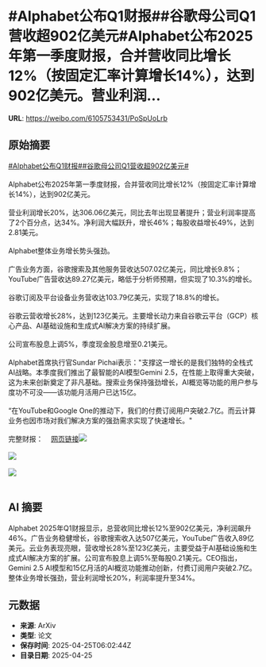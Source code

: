 # #Alphabet公布Q1财报##谷歌母公司Q1营收超902亿美元#Alphabet公布2025年第一季度财报，合并营收同比增长12%（按固定汇率计算增长14%），达到902亿美元。营业利润...

**URL**: https://weibo.com/6105753431/PoSpUoLrb

## 原始摘要

<a href="https://m.weibo.cn/search?containerid=231522type%3D1%26t%3D10%26q%3D%23Alphabet%E5%85%AC%E5%B8%83Q1%E8%B4%A2%E6%8A%A5%23&amp;extparam=%23Alphabet%E5%85%AC%E5%B8%83Q1%E8%B4%A2%E6%8A%A5%23" data-hide=""><span class="surl-text">#Alphabet公布Q1财报#</span></a><a href="https://m.weibo.cn/search?containerid=231522type%3D1%26t%3D10%26q%3D%23%E8%B0%B7%E6%AD%8C%E6%AF%8D%E5%85%AC%E5%8F%B8Q1%E8%90%A5%E6%94%B6%E8%B6%85902%E4%BA%BF%E7%BE%8E%E5%85%83%23&amp;extparam=%23%E8%B0%B7%E6%AD%8C%E6%AF%8D%E5%85%AC%E5%8F%B8Q1%E8%90%A5%E6%94%B6%E8%B6%85902%E4%BA%BF%E7%BE%8E%E5%85%83%23" data-hide=""><span class="surl-text">#谷歌母公司Q1营收超902亿美元#</span></a><br><br>Alphabet公布2025年第一季度财报，合并营收同比增长12%（按固定汇率计算增长14%），达到902亿美元。<br><br>营业利润增长20%，达306.06亿美元，同比去年出现显著提升；营业利润率提高了2个百分点，达34%。净利润大幅跃升，增长46%；每股收益增长49%，达到2.81美元。<br><br>Alphabet整体业务增长势头强劲。<br><br>广告业务方面，谷歌搜索及其他服务营收达507.02亿美元，同比增长9.8%；YouTube广告营收达89.27亿美元，略低于分析师预期，但实现了10.3%的增长。<br><br>谷歌订阅及平台设备业务营收达103.79亿美元，实现了18.8%的增长。<br><br>谷歌云营收增长28%，达到123亿美元。主要增长动力来自谷歌云平台（GCP）核心产品、AI基础设施和生成式AI解决方案的持续扩展。<br><br>公司宣布股息上调5%，季度现金股息增至0.21美元。<br><br>Alphabet首席执行官Sundar Pichai表示："支撑这一增长的是我们独特的全栈式AI战略。本季度我们推出了最智能的AI模型Gemini 2.5，在性能上取得重大突破，这为未来创新奠定了非凡基础。搜索业务保持强劲增长，AI概览等功能的用户参与度功不可没——该功能月活用户已达15亿。<br><br>“在YouTube和Google One的推动下，我们的付费订阅用户突破2.7亿。而云计算业务也因市场对我们解决方案的强劲需求实现了快速增长。"<br><br>完整财报：<a href="https://weibo.cn/sinaurl?u=https%3A%2F%2Fabc.xyz%2Finvestor%2Fearnings%2F" data-hide=""><span class="url-icon"><img style="width: 1rem;height: 1rem" src="https://h5.sinaimg.cn/upload/2015/09/25/3/timeline_card_small_web_default.png" referrerpolicy="no-referrer"></span><span class="surl-text">网页链接</span></a><img style="" src="https://tvax1.sinaimg.cn/large/006Fd7o3ly1i0sxftumu8j31go0tgwi3.jpg" referrerpolicy="no-referrer"><br><br><img style="" src="https://tvax1.sinaimg.cn/large/006Fd7o3ly1i0sxfwzhxwj31ds0sc1dc.jpg" referrerpolicy="no-referrer"><br><br><img style="" src="https://tvax1.sinaimg.cn/large/006Fd7o3ly1i0sxfzagj3j31e61721kx.jpg" referrerpolicy="no-referrer"><br><br>

## AI 摘要

Alphabet 2025年Q1财报显示，总营收同比增长12%至902亿美元，净利润飙升46%。广告业务稳健增长，谷歌搜索收入达507亿美元，YouTube广告收入89亿美元。云业务表现亮眼，营收增长28%至123亿美元，主要受益于AI基础设施和生成式AI解决方案的扩展。公司宣布股息上调5%至每股0.21美元。CEO指出，Gemini 2.5 AI模型和15亿月活的AI概览功能推动创新，付费订阅用户突破2.7亿。整体业务增长强劲，营业利润增长20%，利润率提升至34%。

## 元数据

- **来源**: ArXiv
- **类型**: 论文
- **保存时间**: 2025-04-25T06:02:44Z
- **目录日期**: 2025-04-25
